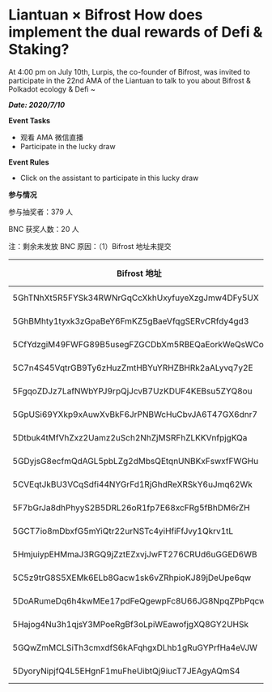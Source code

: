 # Liantuan × Bifrost How does implement the dual rewards of Defi & Staking?

At 4:00 pm on July 10th, Lurpis, the co-founder of Bifrost, was invited to participate in the 22nd AMA of the Liantuan to talk to you about Bifrost & Polkadot ecology & Defi ~

***Date: 2020/7/10***

**Event Tasks**
- 观看 AMA 微信直播
- Participate in the lucky draw

**Event Rules**
- Click on the assistant to participate in this lucky draw

**参与情况**

参与抽奖者：379 人

BNC 获奖人数：20 人

注：剩余未发放 BNC 原因：（1）Bifrost 地址未提交

| Bifrost 地址                                       | BNC 数量 |
| ------------------------------------------------ | ------ |
| 5GhTNhXt5R5FYSk34RWNrGqCcXkhUxyfuyeXzgJmw4DFy5UX | 10 BNC |
| 5GhBMhty1tyxk3zGpaBeY6FmKZ5gBaeVfqgSERvCRfdy4gd3 | 10 BNC |
| 5CfYdzgiM49FWFG89B5usegFZGCDbXm5RBEQaEorkWeQsWCo | 10 BNC |
| 5C7n4S45VqtrGB9Ty6zHuzZmtHBYuYRHZBHRk2aALyvq7y2E | 10 BNC |
| 5FgqoZDJz7LafNWbYPJ9rpQjJcvB7UzKDUF4KEBsu5ZYQ8ou | 10 BNC |
| 5GpUSi69YXkp9xAuwXvBkF6JrPNBWcHuCbvJA6T47GX6dnr7 | 10 BNC |
| 5Dtbuk4tMfVhZxz2Uamz2uSch2NhZjMSRFhZLKKVnfpjgKQa | 10 BNC |
| 5GDyjsG8ecfmQdAGL5pbLZg2dMbsQEtqnUNBKxFswxfFWGHu | 10 BNC |
| 5CVEqtJkBU3VCqSdfi44NYGrFd1RjGhdReXRSkY6uJmq62Wk | 10 BNC |
| 5F7bGrJa8dhPhyyS2B5DRL26oR1fp7E68xcFRg5fBhDM6rZH | 10 BNC |
| 5GCT7io8mDbxfG5mYiQtr22urNSTc4yiHfiFfJvy1Qkrv1tL | 10 BNC |
| 5HmjuiypEHMmaJ3RGQ9jZztEZxvjJwFT276CRUd6uGGED6WB | 10 BNC |
| 5C5z9trG8S5XEMk6ELb8Gacw1sk6vZRhpioKJ89jDeUpe6qw | 10 BNC |
| 5DoARumeDq6h4kwMEe17pdFeQgewpFc8U66JG8NpqZPbPqcw | 10 BNC |
| 5Hajog4Nu3h1qjsY3MPoeRgBf3oLpiWEawofjgXQ8GY2UHSk | 10 BNC |
| 5GQwZmMCLSiTh3cmxdfS6kAFqhgxDLhb1gRuGYPrfHa4eVJW | 10 BNC |
| 5DyoryNipjfQ4L5EHgnF1muFheUibtQj9iucT7JEAgyAQmS4 | 10 BNC |
